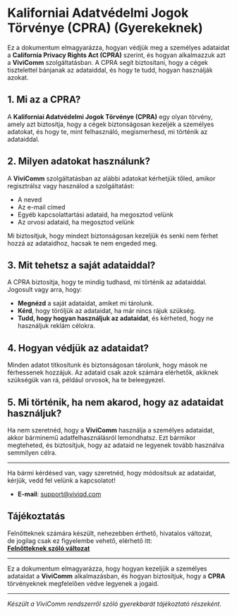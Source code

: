 # Kaliforniai Adatvédelmi Jogok Törvénye (CPRA) (Gyerekeknek)

Ez a dokumentum elmagyarázza, hogyan védjük meg a személyes adataidat a **California Privacy Rights Act (CPRA)** szerint, és hogyan alkalmazzuk azt a **ViviComm** szolgáltatásban. A CPRA segít biztosítani, hogy a cégek tisztelettel bánjanak az adataiddal, és hogy te tudd, hogyan használják azokat.

## 1. Mi az a CPRA?

A **Kaliforniai Adatvédelmi Jogok Törvénye (CPRA)** egy olyan törvény, amely azt biztosítja, hogy a cégek biztonságosan kezeljék a személyes adatokat, és hogy te, mint felhasználó, megismerhesd, mi történik az adataiddal.

## 2. Milyen adatokat használunk?

A **ViviComm** szolgáltatásban az alábbi adatokat kérhetjük tőled, amikor regisztrálsz vagy használod a szolgáltatást:

- A neved
- Az e-mail címed
- Egyéb kapcsolattartási adataid, ha megosztod velünk
- Az orvosi adataid, ha megosztod velünk

Mi biztosítjuk, hogy mindezt biztonságosan kezeljük és senki nem férhet hozzá az adataidhoz, hacsak te nem engeded meg.

## 3. Mit tehetsz a saját adataiddal?

A CPRA biztosítja, hogy te mindig tudhasd, mi történik az adataiddal. Jogosult vagy arra, hogy:

- **Megnézd** a saját adataidat, amiket mi tárolunk.
- **Kérd**, hogy töröljük az adataidat, ha már nincs rájuk szükség.
- **Tudd, hogy hogyan használjuk az adataidat**, és kérheted, hogy ne használjuk reklám célokra.

## 4. Hogyan védjük az adataidat?

Minden adatot titkosítunk és biztonságosan tárolunk, hogy mások ne férhessenek hozzájuk. Az adataid csak azok számára elérhetők, akiknek szükségük van rá, például orvosok, ha te beleegyezel.

## 5. Mi történik, ha nem akarod, hogy az adataidat használjuk?

Ha nem szeretnéd, hogy a **ViviComm** használja a személyes adataidat, akkor bárminemű adatfelhasználásról lemondhatsz. Ezt bármikor megteheted, és biztosítjuk, hogy az adataid ne legyenek tovább használva semmilyen célra.

---

Ha bármi kérdésed van, vagy szeretnéd, hogy módosítsuk az adataidat, kérjük, vedd fel velünk a kapcsolatot!

- **E-mail**: [support@viviqd.com](mailto:support@viviqd.com)

## Tájékoztatás

Felnőtteknek számára készült, nehezebben érthető, hivatalos változat,<br/> de jogilag csak ez figyelembe vehető, elérhető itt:  
[**Felnőtteknek szóló változat**](../adult/usa-cpra-compliance.md)

--- 

Ez a dokumentum elmagyarázza, hogy hogyan kezeljük a személyes adataidat a **ViviComm** alkalmazásban, és hogyan biztosítjuk, hogy a **CPRA** törvényeknek megfelelően védve legyenek a jogaid.

---

*Készült a ViviComm rendszerről szóló gyerekbarát tájékoztató részeként.*

